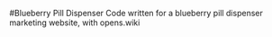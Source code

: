#Blueberry Pill Dispenser
Code written for a blueberry pill dispenser marketing website, with opens.wiki
